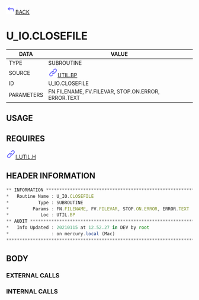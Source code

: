 <img src="../.resources/themes/unicons-line-6563ff/corner-up-left-alt.svg" alt="BACK" width="25" />[BACK](../DOCS/UTIL.BP.md)  
# U_IO.CLOSEFILE  
|DATA|VALUE|
| --- | --- |
|TYPE|SUBROUTINE|
|SOURCE|<img src="../.resources/themes/unicons-line-6563ff/link.svg" alt="UTIL.BP" width="25" />[UTIL.BP](../DOCS/UTIL.BP.md)|
|ID|U_IO.CLOSEFILE|
|PARAMETERS|FN.FILENAME, FV.FILEVAR, STOP.ON.ERROR, ERROR.TEXT|
    
## USAGE  
  
## REQUIRES  
<img src="../.resources/themes/unicons-line-6563ff/link.svg" alt="I_UTIL.H" width="25" />[I_UTIL.H](../DOCS.PAGE/I_UTIL.H.md)  
    
## HEADER INFORMATION  
```javascript
** INFORMATION ****************************************************************
*   Routine Name : U_IO.CLOSEFILE
*           Type : SUBROUTINE
*         Params : FN.FILENAME, FV.FILEVAR, STOP.ON.ERROR, ERROR.TEXT
*            Loc : UTIL.BP
** AUDIT **********************************************************************
*   Info Updated : 20210115 at 12.52.27 in DEV by root
*                : on mercury.local (Mac)
*******************************************************************************

```
## BODY  
### EXTERNAL CALLS  
### INTERNAL CALLS  
  
